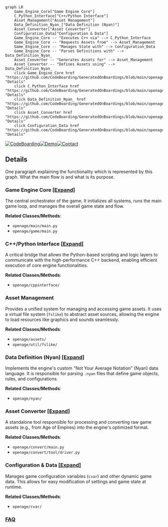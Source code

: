 ```mermaid
graph LR
    Game_Engine_Core["Game Engine Core"]
    C_Python_Interface["C++/Python Interface"]
    Asset_Management["Asset Management"]
    Data_Definition_Nyan_["Data Definition (Nyan)"]
    Asset_Converter["Asset Converter"]
    Configuration_Data["Configuration & Data"]
    Game_Engine_Core -- "Executes C++ via" --> C_Python_Interface
    Game_Engine_Core -- "Requests Assets from" --> Asset_Management
    Game_Engine_Core -- "Manages State with" --> Configuration_Data
    Game_Engine_Core -- "Parses Definitions with" --> Data_Definition_Nyan_
    Asset_Converter -- "Generates Assets for" --> Asset_Management
    Asset_Converter -- "Defines Assets using" --> Data_Definition_Nyan_
    click Game_Engine_Core href "https://github.com/CodeBoarding/GeneratedOnBoardings/blob/main/openage/Game_Engine_Core.md" "Details"
    click C_Python_Interface href "https://github.com/CodeBoarding/GeneratedOnBoardings/blob/main/openage/C_Python_Interface.md" "Details"
    click Data_Definition_Nyan_ href "https://github.com/CodeBoarding/GeneratedOnBoardings/blob/main/openage/Data_Definition_Nyan_.md" "Details"
    click Asset_Converter href "https://github.com/CodeBoarding/GeneratedOnBoardings/blob/main/openage/Asset_Converter.md" "Details"
    click Configuration_Data href "https://github.com/CodeBoarding/GeneratedOnBoardings/blob/main/openage/Configuration_Data.md" "Details"
```

[![CodeBoarding](https://img.shields.io/badge/Generated%20by-CodeBoarding-9cf?style=flat-square)](https://github.com/CodeBoarding/CodeBoarding)[![Demo](https://img.shields.io/badge/Try%20our-Demo-blue?style=flat-square)](https://www.codeboarding.org/demo)[![Contact](https://img.shields.io/badge/Contact%20us%20-%20contact@codeboarding.org-lightgrey?style=flat-square)](mailto:contact@codeboarding.org)

## Details

One paragraph explaining the functionality which is represented by this graph. What the main flow is and what is its purpose.

### Game Engine Core [[Expand]](./Game_Engine_Core.md)
The central orchestrator of the game. It initializes all systems, runs the main game loop, and manages the overall game state and flow.


**Related Classes/Methods**:

- `openage/main/main.py`
- `openage/game/main.py`


### C++/Python Interface [[Expand]](./C_Python_Interface.md)
A critical bridge that allows the Python-based scripting and logic layers to communicate with the high-performance C++ backend, enabling efficient execution of core engine functionalities.


**Related Classes/Methods**:

- `openage/cppinterface/`


### Asset Management
Provides a unified system for managing and accessing game assets. It uses a virtual file system (`fslike`) to abstract asset sources, allowing the engine to load resources like graphics and sounds seamlessly.


**Related Classes/Methods**:

- `openage/assets/`
- `openage/util/fslike/`


### Data Definition (Nyan) [[Expand]](./Data_Definition_Nyan_.md)
Implements the engine's custom "Not Your Average Notation" (Nyan) data language. It is responsible for parsing `.nyan` files that define game objects, rules, and configurations.


**Related Classes/Methods**:

- `openage/nyan/`


### Asset Converter [[Expand]](./Asset_Converter.md)
A standalone tool responsible for processing and converting raw game assets (e.g., from Age of Empires) into the engine's optimized format.


**Related Classes/Methods**:

- `openage/convert/main.py`
- `openage/convert/tool/driver.py`


### Configuration & Data [[Expand]](./Configuration_Data.md)
Manages game configuration variables (`cvar`) and other dynamic game data. This allows for easy modification of settings and game state at runtime.


**Related Classes/Methods**:

- `openage/cvar/`




### [FAQ](https://github.com/CodeBoarding/GeneratedOnBoardings/tree/main?tab=readme-ov-file#faq)